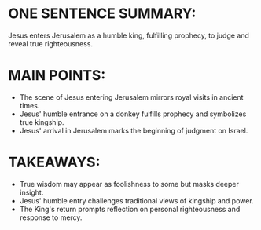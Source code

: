 # ONE SENTENCE SUMMARY:
Jesus enters Jerusalem as a humble king, fulfilling prophecy, to judge and reveal true righteousness.

# MAIN POINTS:
- The scene of Jesus entering Jerusalem mirrors royal visits in ancient times.
- Jesus' humble entrance on a donkey fulfills prophecy and symbolizes true kingship.
- Jesus' arrival in Jerusalem marks the beginning of judgment on Israel.

# TAKEAWAYS:
- True wisdom may appear as foolishness to some but masks deeper insight.
- Jesus' humble entry challenges traditional views of kingship and power.
- The King's return prompts reflection on personal righteousness and response to mercy.